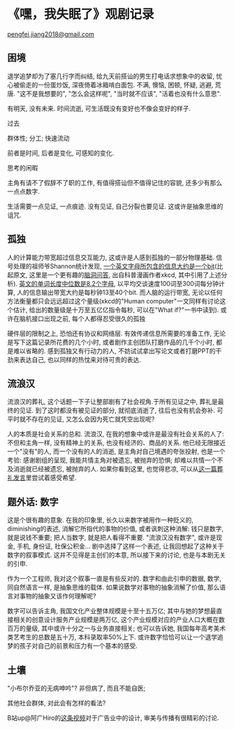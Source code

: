 # 《嘿，我失眠了》观剧记录

[pengfei.jiang2018@gmail.com](https://jpfustc.github.io/)

## 困境

退学追梦却为了塞几行字而纠结, 给九天前搭讪的男生打电话求想象中的收留, 忧心被偷走的一份蛋炒饭, 深夜倚着冰箱啃白面包. 不满, 懊恼, 困顿, 怀疑, 逃避, 荒唐. "这不是我想要的", "怎么会这样呢", "当时就不应该", "活着也没有什么意思".

有明天, 没有未来. 时间流逝, 可生活既没有变好也不像会变好的样子.

过去

群体性; 分工; 快速流动





前者是时间, 后者是变化, 可感知的变化.

思考的闲暇

主角有请不了假辞不了职的工作, 有值得搭讪但不值得记住的容貌, 还多少有那么一点点数字.

生活需要一点见证, 一点痕迹. 没有见证, 自己分裂也要见证. 这或许是抽象思维的诅咒.

## 孤独

人的计算能力带宽超过信息交互能力, 这或许是人感到孤独的一部分物理基础. 信号处理的祖师爷Shannon统计发现, [一个英文字母所包含的信息大约是一个bit](https://www.princeton.edu/~wbialek/rome/refs/shannon_51.pdf)(比起原文, 这里是一个更有趣的[脑洞问答](https://what-if.xkcd.com/34/), 出自科普漫画作者xkcd, 其中引用了上述分析). [英文的单词长度中位数是8.2个字母](http://www.ravi.io/language-word-lengths), 以平均交谈速度100词至300词每分钟计算, 人的信息输出带宽大约是每秒钟13至40个bit. 而人脑的运行带宽, 无论以任何方法衡量都只会远远超过这个量级(xkcd的"Human computer"一文同样有讨论这个估计, 给出的数量级是十万至五亿亿指令每秒, 可以在"What if?"一书中读到). 或许在脑机接口出现之前, 每个人都得忍受很久的孤独

硬件层的限制之上, 恐怕还有协议和网络层. 有效传递信息所需要的准备工作, 无论是写下这篇记录所花费的几个小时, 或者剧作主创团队打磨作品的几千个小时, 都是难以省略的. 感到孤独又有行动力的人, 不妨试试拿出写论文或者打磨PPT的干劲来表达自己, 也以同样的热忱来对待可贵的表达.

## 流浪汉

流浪汉的葬礼, 这个话题一下子让整部剧有了社会视角.于所有见证之中, 葬礼是最终的见证. 到了这时都没有被见证的部分, 就彻底消逝了, 往后也没有机会弥补. 可平时就不存在的见证, 又怎么会因为死亡就凭空出现呢?

人的本质是社会关系的总和. 流浪汉, 在我的想象中或许是最没有社会关系的人了: 不但和主角一样, 没有精神上的关系, 也没有经济的、商品的关系. 他已经无限接近一个"没有"的人, 而一个没有的人的消逝, 是主角对自己境遇的夸张投射, 也是一个考验: 感谢剧组的呈现, 我能共情主角对被遗忘, 被抛弃的恐惧; 却难以共情一个不及消逝就已经被遗忘, 被抛弃的人. 如果你看到这里, 也觉得悲凉, 可以从[这一篇葬礼发言](https://www.marxists.org/chinese/maozedong/marxist.org-chinese-mao-19440908.htm)里尝试着感受希望.

## 题外话: 数字

这是个很有趣的意象. 在我的印象里, 长久以来数字被用作一种贬义的, diminishing的表述, 消解它所指代的事物的价值, 或者讽刺这种消解: 钱只是数字, 就是说钱不重要; 把人当数字, 就是把人看得不重要. "流浪汉没有数字", 或许是现金, 手机, 身份证, 社保公积金... 剧中选择了这样一个表述, 让我回想起了这种关于数字的叙事模式. 这并不见得是主创们的本意, 所以接下来的讨论, 也是与本剧无关的引申.

作为一个工程师, 我对这个叙事一直是有些反对的. 数字和由此引申的数据, 数学, 同自然语言一样, 是抽象思维的载体. 如果说数学对事物的抽象消解了价值, 那么语言对事物的抽象又该作何理解呢?

数字可以告诉主角, 我国文化产业整体规模是十至十五万亿; 其中与她的梦想最直接相关的创意设计服务产业规模是两万亿, 这个产业规模对应的产业人口大概在数百万的量级, 其中或许十分之一与业务直接相关; 也可以告诉她, 我国每年高考美术类艺考生的总数是五十万, 本科录取率50%上下. 或许数字恰恰可以让一个退学追梦的孩子对自己的前景和压力有一个基本的感受.

## 土壤

"小布尔乔亚的无病呻吟"?
非但病了, 而且不能自医;

其他社会群体, 对此会有怎样的看法?

B站up@阿广Hiro的[这条视频](https://www.bilibili.com/video/BV1Z7411n7Gt)对于广告业中的设计, 审美与传播有很精彩的讨论.
